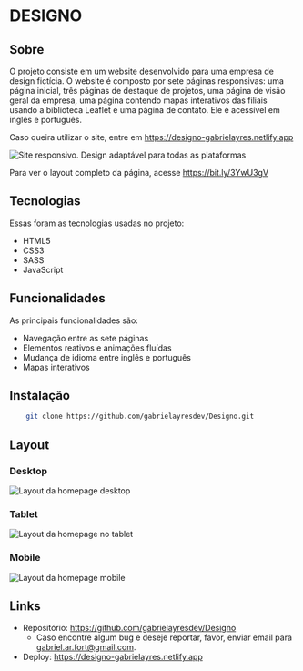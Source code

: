 # DESIGNO

## Sobre

O projeto consiste em um website desenvolvido para uma empresa de design fictícia. O website é composto por sete páginas responsivas: uma página inicial, três páginas de destaque de projetos, uma página de visão geral da empresa, uma página contendo mapas interativos das filiais usando a biblioteca Leaflet e uma página de contato. Ele é acessível em inglês e português.

Caso queira utilizar o site, entre em https://designo-gabrielayres.netlify.app

![Site responsivo. Design adaptável para todas as plataformas](https://github.com/gabrielayresdev/Designo/blob/eb70ac40c8b05df871a1ec6ebe70cda66d985458/assets/readme/designo-template.png)

Para ver o layout completo da página, acesse https://bit.ly/3YwU3gV

## Tecnologias

Essas foram as tecnologias usadas no projeto:

- HTML5
- CSS3
- SASS
- JavaScript

## Funcionalidades

As principais funcionalidades são:

- Navegação entre as sete páginas
- Elementos reativos e animações fluídas
- Mudança de idioma entre inglês e português
- Mapas interativos

## Instalação

```bash
    git clone https://github.com/gabrielayresdev/Designo.git
```

## Layout

### Desktop

![Layout da homepage desktop](https://github.com/gabrielayresdev/Designo/blob/eb70ac40c8b05df871a1ec6ebe70cda66d985458/assets/readme/Designo-Home.png)

### Tablet

![Layout da homepage no tablet](<https://github.com/gabrielayresdev/Designo/blob/eb70ac40c8b05df871a1ec6ebe70cda66d985458/assets/readme/Designo-Home%20(tablet).png>)

### Mobile

![Layout da homepage mobile](<https://github.com/gabrielayresdev/Designo/blob/eb70ac40c8b05df871a1ec6ebe70cda66d985458/assets/readme/Designo-Home%20(mobile).png>)

## Links

- Repositório: https://github.com/gabrielayresdev/Designo
  - Caso encontre algum bug e deseje reportar, favor, enviar email para gabriel.ar.fort@gmail.com.
- Deploy: https://designo-gabrielayres.netlify.app
